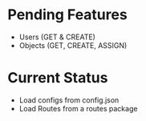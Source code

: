 # Pending Features
* Users (GET & CREATE)
* Objects (GET, CREATE, ASSIGN)
# Current Status
* Load configs from config.json
* Load Routes from a routes package
